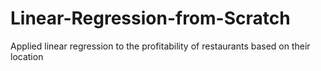 # Linear-Regression-from-Scratch
Applied linear regression to the profitability of restaurants based on their location
